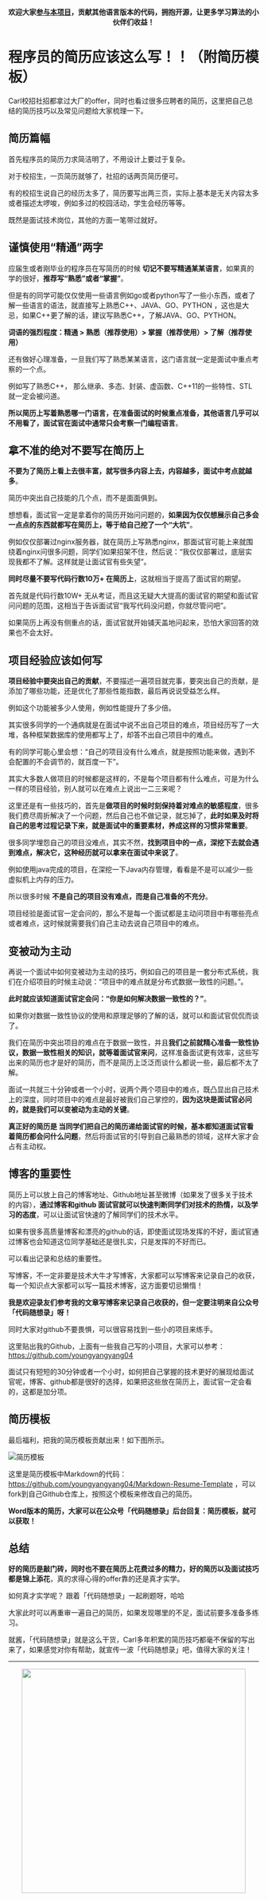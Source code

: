 <p align="center">
  <a href="https://mp.weixin.qq.com/s/RsdcQ9umo09R6cfnwXZlrQ"><img src="https://img.shields.io/badge/PDF下载-代码随想录-blueviolet" alt=""></a>
  <a href="https://mp.weixin.qq.com/s/b66DFkOp8OOxdZC_xLZxfw"><img src="https://img.shields.io/badge/刷题-微信群-green" alt=""></a>
  <a href="https://space.bilibili.com/525438321"><img src="https://img.shields.io/badge/B站-代码随想录-orange" alt=""></a>
  <a href="https://mp.weixin.qq.com/s/QVF6upVMSbgvZy8lHZS3CQ"><img src="https://img.shields.io/badge/知识星球-代码随想录-blue" alt=""></a>
</p>
<p align="center"><strong>欢迎大家<a href="https://mp.weixin.qq.com/s/tqCxrMEU-ajQumL1i8im9A">参与本项目</a>，贡献其他语言版本的代码，拥抱开源，让更多学习算法的小伙伴们收益！</strong></p>



# 程序员的简历应该这么写！！（附简历模板）


Carl校招社招都拿过大厂的offer，同时也看过很多应聘者的简历，这里把自己总结的简历技巧以及常见问题给大家梳理一下。

## 简历篇幅

首先程序员的简历力求简洁明了，不用设计上要过于复杂。

对于校招生，一页简历就够了，社招的话两页简历便可。

有的校招生说自己的经历太多了，简历要写出两三页，实际上基本是无关内容太多或者描述太啰唆，例如多过的校园活动，学生会经历等等。

既然是面试技术岗位，其他的方面一笔带过就好。


## 谨慎使用“精通”两字

应届生或者刚毕业的程序员在写简历的时候 **切记不要写精通某某语言**，如果真的学的很好，**推荐写“熟悉”或者“掌握”**。

但是有的同学可能仅仅使用一些语言例如go或者python写了一些小东西，或者了解一些语言的语法，就直接写上熟悉C++、JAVA、GO、PYTHON ，这也是大忌，如果C++更了解的话，建议写熟悉C++，了解JAVA、GO、PYTHON。

**词语的强烈程度：精通 > 熟悉（推荐使用）> 掌握（推荐使用）> 了解（推荐使用）**

还有做好心理准备，一旦我们写了熟悉某某语言，这门语言就一定是面试中重点考察的一个点。

例如写了熟悉C++， 那么继承、多态、封装、虚函数、C++11的一些特性、STL就一定会被问道。

**所以简历上写着熟悉哪一门语言，在准备面试的时候重点准备，其他语言几乎可以不用看了，面试官在面试中通常只会考察一门编程语言**。


## 拿不准的绝对不要写在简历上

**不要为了简历上看上去很丰富，就写很多内容上去，内容越多，面试中考点就越多**。

简历中突出自己技能的几个点，而不是面面俱到。

想想看，面试官一定是拿着你的简历开始问问题的，**如果因为仅仅想展示自己多会一点点的东西就都写在简历上，等于给自己挖了一个“大坑”**。

例如仅仅部署过nginx服务器，就在简历上写熟悉nginx，那面试官可能上来就围绕着nginx问很多问题，同学们如果招架不住，然后说：“我仅仅部署过，底层实现我都不了解。这样就是让面试官有些失望”。

**同时尽量不要写代码行数10万+ 在简历上**，这就相当于提高了面试官的期望。

首先就是代码行数10W+ 无从考证，而且这无疑大大提高的面试官的期望和面试官问问题的范围，这相当于告诉面试官“我写代码没问题，你就尽管问吧”。

如果简历上再没有侧重点的话，面试官就开始铺天盖地问起来，恐怕大家回答的效果也不会太好。

## 项目经验应该如何写

**项目经验中要突出自己的贡献**，不要描述一遍项目就完事，要突出自己的贡献，是添加了哪些功能，还是优化了那些性能指数，最后再说说受益怎么样。

例如这个功能被多少人使用，例如性能提升了多少倍。

其实很多同学的一个通病就是在面试中说不出自己项目的难点，项目经历写了一大堆，各种框架数据库的使用都写上了，却答不出自己项目中的难点。

有的同学可能心里会想：“自己的项目没有什么难点，就是按照功能来做，遇到不会配置的不会调节的，就百度一下”。

其实大多数人做项目的时候都是这样的，不是每个项目都有什么难点，可是为什么一样的项目经验，别人就可以在难点上说出一二三来呢？

这里还是有一些技巧的，首先是**做项目的时候时刻保持着对难点的敏感程度**，很多我们费尽周折解决了一个问题，然后自己也不做记录，就忘掉了，**此时如果及时将自己的思考过程记录下来，就是面试中的重要素材，养成这样的习惯非常重要**。

很多同学埋怨自己的项目没难点，其实不然，**找到项目中的一点，深挖下去就会遇到难点，解决它，这种经历就可以拿来在面试中来说了**。

例如使用java完成的项目，在深挖一下Java内存管理，看看是不是可以减少一些虚拟机上内存的压力。

所以很多时候 **不是自己的项目没有难点，而是自己准备的不充分**。

项目经验是面试官一定会问的，那么不是每一个面试都是主动问项目中有哪些亮点或者难点，这时候就需要我们自己主动去说自己项目中的难点。

## 变被动为主动

再说一个面试中如何变被动为主动的技巧，例如自己的项目是一套分布式系统，我们在介绍项目的时候主动说：“项目中的难点就是分布式数据一致性的问题。”。

**此时就应该知道面试官定会问：“你是如何解决数据一致性的？”**。

如果你对数据一致性协议的使用和原理足够的了解的话，就可以和面试官侃侃而谈了。

我们在简历中突出项目的难点在于数据一致性，并且**我们之前就精心准备一致性协议，数据一致性相关的知识，就等着面试官来问**，这样准备面试更有效率，这些写出来的简历也才是好的简历，而不是简历上泛泛而谈什么都说一些，最后都不太了解。

面试一共就三十分钟或者一个小时，说两个两个项目中的难点，既凸显出自己技术上的深度，同时项目中的难点是最好被我们自己掌控的，**因为这块是面试官必问的，就是我们可以变被动为主动的关键**。

**真正好的简历是 当同学们把自己的简历递给面试官的时候，基本都知道面试官看着简历都会问什么问题**，然后将面试官的引导到自己最熟悉的领域，这样大家才会占有主动权。


## 博客的重要性

简历上可以放上自己的博客地址、Github地址甚至微博（如果发了很多关于技术的内容），**通过博客和github 面试官就可以快速判断同学们对技术的热情，以及学习的态度**，可以让面试官快速的了解同学们的技术水平。

如果有很多高质量博客和漂亮的github的话，即使面试现场发挥的不好，面试官通过博客也会知道这位同学基础还是很扎实，只是发挥的不好而已。

可以看出记录和总结的重要性。

写博客，不一定非要是技术大牛才写博客，大家都可以写博客来记录自己的收获，每一个知识点大家都可以写一篇技术博客，这方面要切忌懒惰！

**我是欢迎录友们参考我的文章写博客来记录自己收获的，但一定要注明来自公众号「代码随想录」呀！**

同时大家对github不要畏惧，可以很容易找到一些小的项目来练手。

这里贴出我的Github，上面有一些我自己写的小项目，大家可以参考：https://github.com/youngyangyang04

面试只有短短的30分钟或者一个小时，如何把自己掌握的技术更好的展现给面试官呢，博客、github都是很好的选择，如果把这些放在简历上，面试官一定会看的，这都是加分项。

## 简历模板

最后福利，把我的简历模板贡献出来！如下图所示。

![简历模板](https://img-blog.csdnimg.cn/20200803175538158.png)

这里是简历模板中Markdown的代码：https://github.com/youngyangyang04/Markdown-Resume-Template ，可以fork到自己Github仓库上，按照这个模板来修改自己的简历。

**Word版本的简历，大家可以在公众号「代码随想录」后台回复：简历模板，就可以获取！**

## 总结

**好的简历是敲门砖，同时也不要在简历上花费过多的精力，好的简历以及面试技巧都是锦上添花**，真的求得心得的offer靠的还是真才实学。

如何真才实学呢？ 跟着「代码随想录」一起刷题呀，哈哈

大家此时可以再重审一遍自己的简历，如果发现哪里的不足，面试前要多准备多练习。

就酱，「代码随想录」就是这么干货，Carl多年积累的简历技巧都毫不保留的写出来了，如果感觉对你有帮助，就宣传一波「代码随想录」吧，值得大家的关注！



-----------------------
<div align="center"><img src=https://code-thinking.cdn.bcebos.com/pics/01二维码.jpg width=450> </img></div>

